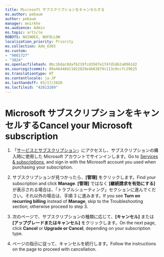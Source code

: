 ```yaml
---
title: Microsoft サブスクリプションをキャンセルする
ms.author: pebaum
author: pebaum
manager: mnirkhe
ms.audience: Admin
ms.topic: article
ROBOTS: NOINDEX, NOFOLLOW
localization_priority: Priority
ms.collection: Adm_O365
ms.custom:
- "9001727"
- "3824"
ms.openlocfilehash: 0bc16dac8daf6219fcd3507e1f47d1d62a0961d2
ms.sourcegitcommit: 09a46448411022829e4b83879c113c0ccfc29625
ms.translationtype: HT
ms.contentlocale: ja-JP
ms.lasthandoff: 03/17/2020
ms.locfileid: "42813289"
---
```

# <a name="cancel-your-microsoft-subscription"></a><span data-ttu-id="47d80-102">Microsoft サブスクリプションをキャンセルする</span><span class="sxs-lookup"><span data-stu-id="47d80-102">Cancel your Microsoft subscription</span></span>

1. <span data-ttu-id="47d80-103">「[サービスとサブスクリプション](https://account.microsoft.com/services/)」にアクセスし、サブスクリプションの購入時に使用した Microsoft アカウントでサインインします。</span><span class="sxs-lookup"><span data-stu-id="47d80-103">Go to [Services & subscriptions](https://account.microsoft.com/services/), and sign in with the Microsoft account you used when purchasing your subscription.</span></span>

2. <span data-ttu-id="47d80-104">サブスクリプションが見つかったら、**[管理]** をクリックします。</span><span class="sxs-lookup"><span data-stu-id="47d80-104">Find your subscription and click **Manage**.</span></span> <span data-ttu-id="47d80-105">**[管理]** ではなく **[継続請求を有効にする]** が表示される場合は、「トラブルシューティング」セクションに進んでください。それ以外の場合は、手順 3 に進みます。</span><span class="sxs-lookup"><span data-stu-id="47d80-105">If you see **Turn on recurring billing** instead of **Manage**, skip to the Troubleshooting section;  otherwise proceed to step 3.</span></span>

3. <span data-ttu-id="47d80-106">次のページで、サブスクリプションの種類に応じて、**[キャンセル]** または **[アップグレードまたはキャンセル]** をクリックします。</span><span class="sxs-lookup"><span data-stu-id="47d80-106">On the next page, click **Cancel** or **Upgrade or Cancel**, depending on your subscription type.</span></span>

4. <span data-ttu-id="47d80-107">ページの指示に従って、キャンセルを続行します。</span><span class="sxs-lookup"><span data-stu-id="47d80-107">Follow the instructions on the page to proceed with cancellation.</span></span>

